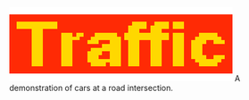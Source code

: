 ![Logo](https://github.com/sayersauce/Traffic/blob/master/res/title.png "Logo")
A demonstration of cars at a road intersection.

